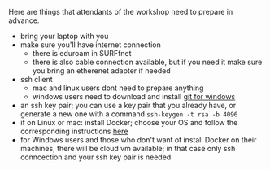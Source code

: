Here are things that attendants of the workshop need to prepare in advance.

- bring your laptop with you
- make sure you'll have internet connection
  - there is eduroam in SURFfnet
  - there is also cable connection available, but if you need it make sure you bring an etherenet adapter if needed
- ssh client
  - mac and linux users dont need to prepare anything
  - windows users need to download and install [git for windows](https://git-for-windows.github.io/)
- an ssh key pair; you can use a key pair that you already have, or generate a new one with a command
`ssh-keygen -t rsa -b 4096`
- if on Linux or mac: install Docker; choose your OS and follow the corresponding instructions [here](http://docs.docker.com/linux/started/)
- for Windows users and those who don't want ot install Docker on their machines, there will be cloud vm available; in that case only ssh conncection and your ssh key pair is needed
